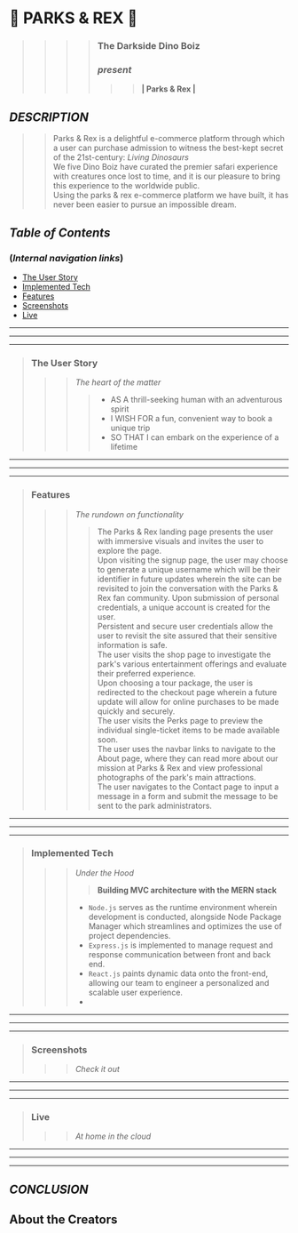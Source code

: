 #   🌴 PARKS & REX 🌴

>>>> ### **The Darkside Dino Boiz**  
>>>> ###  *present*   
>>>>>> **| Parks & Rex |**

## *DESCRIPTION* 

>> Parks & Rex is a delightful e-commerce platform through which a user can purchase admission to witness the best-kept secret of the 21st-century:  *Living Dinosaurs*  
>> We five Dino Boiz have curated the premier safari experience with creatures once lost to time, and it is our pleasure to bring this experience to the worldwide public.  
>> Using the parks & rex e-commerce platform we have built, it has never been easier to pursue an impossible dream.

## *Table of Contents*
### (*Internal navigation links*)
- [The User Story](#the-user-story)
- [Implemented Tech](#implemented-tech)
- [Features](#features)
- [Screenshots](#screenshots)
- [Live](#live)
 

___  
___
___
> ### **The User Story**
>>>  *The heart of the matter* <br>
>>>>  - AS A thrill-seeking human with an adventurous spirit  
>>>>  - I WISH FOR a fun, convenient way to book a unique trip  
>>>>  - SO THAT I can embark on the experience of a lifetime
___  
___
___  
> ### **Features**
>>>  *The rundown on functionality* <br>
>>>>  The Parks & Rex landing page presents the user with immersive visuals and invites the user to explore the page.  
>>>>  Upon visiting the signup page, the user may choose to generate a unique username which will be their identifier in future updates wherein the site can be revisited to join the conversation with the Parks & Rex fan community. Upon submission of personal credentials, a unique account is created for the user.  
>>>>  Persistent and secure user credentials allow the user to revisit the site assured that their sensitive information is safe.  
>>>>  The user visits the shop page to investigate the park's various entertainment offerings and evaluate their preferred experience.  
>>>>  Upon choosing a tour package, the user is redirected to the checkout page wherein a future update will allow for online purchases to be made quickly and securely.  
>>>>  The user visits the Perks page to preview the individual single-ticket items to be made available soon.  
>>>>  The user uses the navbar links to navigate to the About page, where they can read more about our mission at Parks & Rex and view professional photographs of the park's main attractions.  
>>>>  The user navigates to the Contact page to input a message in a form and submit the message to be sent to the park administrators.
___  
___
___  
> ### **Implemented Tech**
>>>  *Under the Hood* <br>
>>>>  **Building MVC architecture with the MERN stack**  
>>>  - `Node.js` serves as the runtime environment wherein development is conducted, alongside Node Package Manager which streamlines and optimizes the use of project dependencies.  
>>>  - `Express.js` is implemented to manage request and response communication between front and back end.  
>>>  - `React.js` paints dynamic data onto the front-end, allowing our team to engineer a personalized and scalable user experience.  
>>>  - 
___  
___
___  
> ### **Screenshots**
>>>  *Check it out* <br>
>>>>  
>>>  
>>> 
___  
___
___  
> ### **Live**
>>>  *At home in the cloud* <br>
>>>>  
>>>  
>>> 
___  
___
___  


## ***CONCLUSION***  
  ####
  ####
  > ####  
  
>>>>>>>>> 


## About the Creators

> ### 
> ### 
> ### 
> ### 
> ### 



